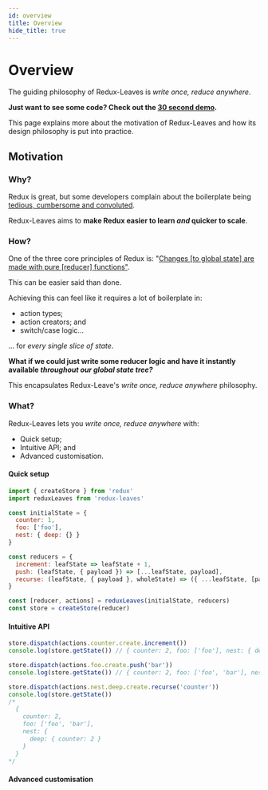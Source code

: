 ```yaml
---
id: overview
title: Overview
hide_title: true
---
```


# Overview

The guiding philosophy of Redux-Leaves is *write once, reduce anywhere*.

**Just want to see some code? Check out the [30 second demo](demo.md).**

This page explains more about the motivation of Redux-Leaves and how its design philosophy is put into practice.

## Motivation

### Why?

Redux is great, but some developers complain about the boilerplate being [tedious, cumbersome and convoluted](https://medium.com/@Charles_Stover/no-boilerplate-global-state-management-in-react-41e905944eb7).

Redux-Leaves aims to **make Redux easier to learn *and* quicker to scale**.

### How?

One of the three core principles of Redux is: "[Changes \[to global state\] are made with pure \[reducer\] functions"](https://redux.js.org/introduction/three-principles#changes-are-made-with-pure-functions).

This can be easier said than done.

Achieving this can feel like it requires a lot of boilerplate in:
- action types;
- action creators; and
- switch/case logic...

... for *every single slice of state*.

**What if we could just write some reducer logic and have it instantly available *throughout our global state tree?***

This encapsulates Redux-Leave's *write once, reduce anywhere* philosophy.

### What?

Redux-Leaves lets you *write once, reduce anywhere* with:
- Quick setup;
- Intuitive API; and
- Advanced customisation.

#### Quick setup
```js
import { createStore } from 'redux'
import reduxLeaves from 'redux-leaves'

const initialState = {
  counter: 1,
  foo: ['foo'],
  nest: { deep: {} }
}

const reducers = {
  increment: leafState => leafState + 1,
  push: (leafState, { payload }) => [...leafState, payload],
  recurse: (leafState, { payload }, wholeState) => ({ ...leafState, [payload]: wholeState[payload] })
}

const [reducer, actions] = reduxLeaves(initialState, reducers)
const store = createStore(reducer)
```

#### Intuitive API

```js
store.dispatch(actions.counter.create.increment())
console.log(store.getState()) // { counter: 2, foo: ['foo'], nest: { deep: {} } }

store.dispatch(actions.foo.create.push('bar'))
console.log(store.getState()) // { counter: 2, foo: ['foo', 'bar'], nest: { deep: {} } }

store.dispatch(actions.nest.deep.create.recurse('counter'))
console.log(store.getState())
/*
  {
    counter: 2,
    foo: ['foo', 'bar'],
    nest: {
      deep: { counter: 2 }
    }
  }
*/
```

#### Advanced customisation
